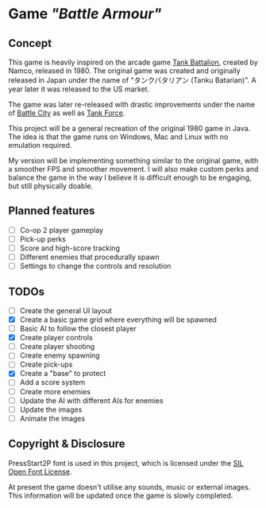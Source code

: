 # Game *"Battle Armour"*

## Concept

This game is heavily inspired on the arcade game [Tank Battalion](https://en.wikipedia.org/wiki/Tank_Battalion), created by Namco, released in 1980.
The original game was created and originally released in Japan under the name of "タンクバタリアン (Tanku Batarian)". A year later it was released to the US market.

The game was later re-released with drastic improvements under the name of [Battle City](https://en.wikipedia.org/wiki/Battle_City) as well as [Tank Force](https://en.wikipedia.org/wiki/Tank_Force).

This project will be a general recreation of the original 1980 game in Java.
The idea is that the game runs on Windows, Mac and Linux with no emulation required.

My version will be implementing something similar to the original game, with a smoother FPS and smoother movement.
I will also make custom perks and balance the game in the way I believe it is difficult enough to be engaging, but still physically doable.

## Planned features

- [ ] Co-op 2 player gameplay
- [ ] Pick-up perks
- [ ] Score and high-score tracking
- [ ] Different enemies that procedurally spawn
- [ ] Settings to change the controls and resolution

## TODOs

- [ ] Create the general UI layout
- [x] Create a basic game grid where everything will be spawned
- [ ] Basic AI to follow the closest player
- [x] Create player controls 
- [ ] Create player shooting
- [ ] Create enemy spawning
- [ ] Create pick-ups
- [x] Create a "base" to protect
- [ ] Add a score system
- [ ] Create more enemies
- [ ] Update the AI with different AIs for enemies
- [ ] Update the images
- [ ] Animate the images

## Copyright & Disclosure

PressStart2P font is used in this project, which is licensed under the [SIL Open Font License]().

At present the game doesn't utilise any sounds, music or external images.
This information will be updated once the game is slowly completed.
